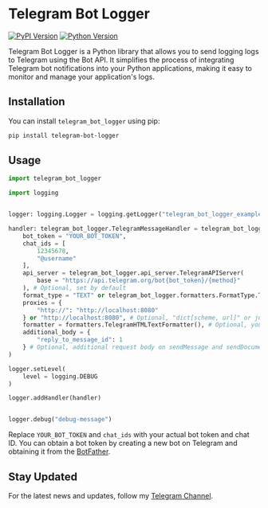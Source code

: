 # Telegram Bot Logger

[![PyPI Version](https://img.shields.io/pypi/v/telegram-bot-logger.svg)](https://pypi.org/project/telegram-bot-logger/)
[![Python Version](https://img.shields.io/pypi/pyversions/telegram-bot-logger.svg)](https://pypi.org/project/telegram-bot-logger/)

Telegram Bot Logger is a Python library that allows you to send logging logs to Telegram using the Bot API. It simplifies the process of integrating Telegram bot notifications into your Python applications, making it easy to monitor and manage your application's logs.


## Installation

You can install `telegram_bot_logger` using pip:

```bash
pip install telegram-bot-logger
```


## Usage

```python
import telegram_bot_logger

import logging


logger: logging.Logger = logging.getLogger("telegram_bot_logger_example")

handler: telegram_bot_logger.TelegramMessageHandler = telegram_bot_logger.TelegramMessageHandler(
    bot_token = "YOUR_BOT_TOKEN",
    chat_ids = [
        12345678,
        "@username"
    ],
    api_server = telegram_bot_logger.api_server.TelegramAPIServer(
        base = "https://api.telegram.org/bot{bot_token}/{method}"
    ), # Optional, set by default
    format_type = "TEXT" or telegram_bot_logger.formatters.FormatType.TEXT, # Optional, also can be "DOCUMENT", by default it is "TEXT"
    proxies = {
        "http://": "http://localhost:8080"
    } or "http://localhost:8080", # Optional, "dict[scheme, url]" or just "url"
    formatter = formatters.TelegramHTMLTextFormatter(), # Optional, you can create your own class inherited from formatters.TelegramBaseFormatter and pass it
    additional_body = {
        "reply_to_message_id": 1
    } # Optional, additional request body on sendMessage and sendDocument
)

logger.setLevel(
    level = logging.DEBUG
)

logger.addHandler(handler)


logger.debug("debug-message")
```

Replace `YOUR_BOT_TOKEN` and `chat_ids` with your actual bot token and chat ID. You can obtain a bot token by creating a new bot on Telegram and obtaining it from the [BotFather](https://t.me/BotFather).


## Stay Updated

For the latest news and updates, follow my [Telegram Channel](https://t.me/aryn_dev).
